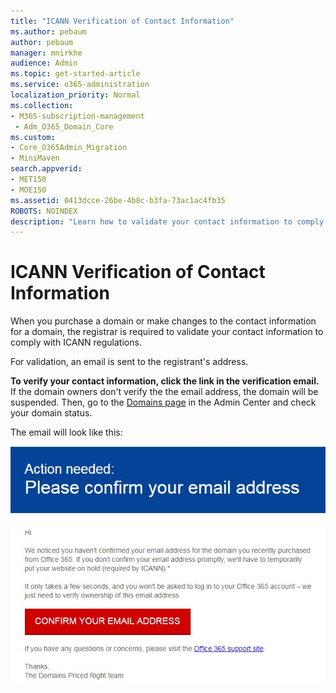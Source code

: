 ```yaml
---
title: "ICANN Verification of Contact Information"
ms.author: pebaum
author: pebaum
manager: mnirkhe
audience: Admin
ms.topic: get-started-article
ms.service: o365-administration
localization_priority: Normal
ms.collection: 
- M365-subscription-management 
 - Adm_O365_Domain_Core
ms.custom:
- Core_O365Admin_Migration
- MiniMaven
search.appverid:
- MET150
- MOE150
ms.assetid: 0413dcce-26be-4b8c-b3fa-73ac1ac4fb35
ROBOTS: NOINDEX
description: "Learn how to validate your contact information to comply with ICANN regulations."
---
```


# ICANN Verification of Contact Information

When you purchase a domain or make changes to the contact information for a domain, the registrar is required to validate your contact information to comply with ICANN regulations.
  
For validation, an email is sent to the registrant's address.
  
 **To verify your contact information, click the link in the verification email.** If the domain owners don't verify the the email address, the domain will be suspended. Then, go to the [Domains page](http://portal.office.com/adminportal/home?ref=Domains ) in the Admin Center and check your domain status. 
  
The email will look like this:
  
![Email example](../media/8bf27c08-510c-4d49-b152-8d047d038f1f.jpg)
  

